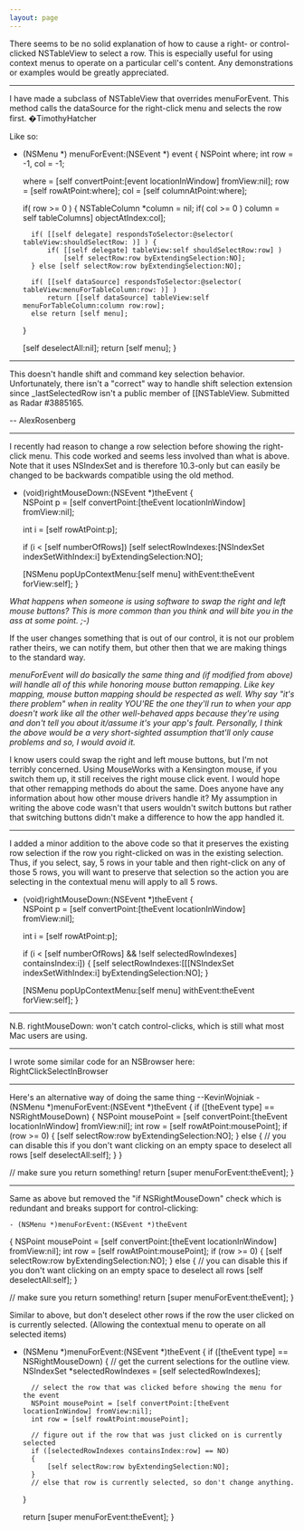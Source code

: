 ```yaml
---
layout: page
---
```




There seems to be no solid explanation of how to cause a right- or control-clicked NSTableView to select a row. This is especially useful for using context menus to operate on a particular cell's content. Any demonstrations or examples would be greatly appreciated.

----

I have made a subclass of NSTableView that overrides menuForEvent. This method calls the dataSource for the right-click menu and selects the row first. �TimothyHatcher

Like so:

    
- (NSMenu *) menuForEvent:(NSEvent *) event {
	NSPoint where;
	int row = -1, col = -1;

	where = [self convertPoint:[event locationInWindow] fromView:nil];
	row = [self rowAtPoint:where];
	col = [self columnAtPoint:where];

	if( row >= 0 ) {
		NSTableColumn *column = nil;
		if( col >= 0 ) column = self tableColumns] objectAtIndex:col];

		if( [[self delegate] respondsToSelector:@selector( tableView:shouldSelectRow: )] ) {
			if( [[self delegate] tableView:self shouldSelectRow:row] )
				[self selectRow:row byExtendingSelection:NO];
		} else [self selectRow:row byExtendingSelection:NO];
	
		if( [[self dataSource] respondsToSelector:@selector( tableView:menuForTableColumn:row: )] )
			return [[self dataSource] tableView:self menuForTableColumn:column row:row];
		else return [self menu];
	}

	[self deselectAll:nil];
	return [self menu];
}


----
This doesn't handle shift and command key selection behavior. Unfortunately, there isn't a "correct" way to handle shift selection extension since _lastSelectedRow isn't a public member of [[NSTableView. Submitted as Radar #3885165.

-- AlexRosenberg

----

I recently had reason to change a row selection before showing the right-click menu.  This code worked and seems less involved than what is above.  Note that it uses NSIndexSet and is therefore 10.3-only but can easily be changed to be backwards compatible using the old method.

    

- (void)rightMouseDown:(NSEvent *)theEvent
{	
	NSPoint p = [self convertPoint:[theEvent locationInWindow] fromView:nil];
	
	int i = [self rowAtPoint:p];
	
	if (i < [self numberOfRows])
		[self selectRowIndexes:[NSIndexSet indexSetWithIndex:i] byExtendingSelection:NO];

	[NSMenu popUpContextMenu:[self menu] withEvent:theEvent forView:self];
}



*What happens when someone is using software to swap the right and left mouse buttons? This is more common than you think and will bite you in the ass at some point. ;-)*

If the user changes something that is out of our control, it is not our problem rather theirs, we can notify them, but other then that we are making things to the standard way.

*menuForEvent will do basically the same thing and (if modified from above) will handle all of this while honoring mouse button remapping. Like key mapping, mouse button mapping should be respected as well. Why say "it's there problem" when in reality YOU'RE the one they'll run to when your app doesn't work like all the other well-behaved apps because they're using <insert non-standard wiz-bang system swizzler here> and don't tell you about it/assume it's your app's fault. Personally, I think the above would be a very short-sighted assumption that'll only cause problems and so, I would avoid it.*

I know users could swap the right and left mouse buttons, but I'm not terribly concerned.  Using MouseWorks with a Kensington mouse, if you switch them up, it still receives the right mouse click event.  I would hope that other remapping methods do about the same.  Does anyone have any information about how other mouse drivers handle it?  My assumption in writing the above code wasn't that users wouldn't switch buttons but rather that switching buttons didn't make a difference to how the app handled it.

----

I added a minor addition to the above code so that it preserves the existing row selection if the row you right-clicked on was in the existing selection.  Thus, if you select, say, 5 rows in your table and then right-click on any of those 5 rows, you will want to preserve that selection so the action you are selecting in the contextual menu will apply to all 5 rows.

    

- (void)rightMouseDown:(NSEvent *)theEvent {       
	NSPoint p = [self convertPoint:[theEvent locationInWindow] fromView:nil];
	
	int i = [self rowAtPoint:p];
	
	if (i < [self numberOfRows] && !self selectedRowIndexes] containsIndex:i]) {
		[self selectRowIndexes:[[[NSIndexSet indexSetWithIndex:i] byExtendingSelection:NO];
	}
	
	[NSMenu popUpContextMenu:[self menu] withEvent:theEvent forView:self];
}



----

N.B. rightMouseDown: won't catch control-clicks, which is still what most Mac users are using.

----

I wrote some similar code for an NSBrowser here: RightClickSelectInBrowser

----

Here's an alternative way of doing the same thing --KevinWojniak
    - (NSMenu *)menuForEvent:(NSEvent *)theEvent
{
  if ([theEvent type] == NSRightMouseDown)
  {
    NSPoint mousePoint = [self convertPoint:[theEvent locationInWindow] fromView:nil];
    int row = [self rowAtPoint:mousePoint];
    if (row >= 0)
    {
      [self selectRow:row byExtendingSelection:NO];
    }
    else
    {
      // you can disable this if you don't want clicking on an empty space to deselect all rows
      [self deselectAll:self];
    }
  }

  // make sure you return something!
  return [super menuForEvent:theEvent];
}

----

Same as above but removed the "if NSRightMouseDown" check which is redundant and breaks support for control-clicking:

    - (NSMenu *)menuForEvent:(NSEvent *)theEvent
{
    NSPoint mousePoint = [self convertPoint:[theEvent locationInWindow] fromView:nil];
    int row = [self rowAtPoint:mousePoint];
    if (row >= 0)
    {
      [self selectRow:row byExtendingSelection:NO];
    }
    else
    {
      // you can disable this if you don't want clicking on an empty space to deselect all rows
      [self deselectAll:self];
    }

  // make sure you return something!
  return [super menuForEvent:theEvent];
}

Similar to above, but don't deselect other rows if the row the user clicked on is currently selected. (Allowing the contextual menu to operate on all selected items)
    
- (NSMenu *)menuForEvent:(NSEvent *)theEvent
{
	if ([theEvent type] == NSRightMouseDown)
	{
		// get the current selections for the outline view. 
		NSIndexSet *selectedRowIndexes = [self selectedRowIndexes];
		
		// select the row that was clicked before showing the menu for the event
		NSPoint mousePoint = [self convertPoint:[theEvent locationInWindow] fromView:nil];
		int row = [self rowAtPoint:mousePoint];
		
		// figure out if the row that was just clicked on is currently selected
		if ([selectedRowIndexes containsIndex:row] == NO)
		{
			[self selectRow:row byExtendingSelection:NO];
		}
		// else that row is currently selected, so don't change anything.
	}
	
	return [super menuForEvent:theEvent];
}

